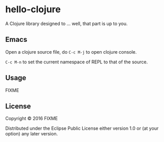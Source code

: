# hello-clojure

A Clojure library designed to ... well, that part is up to you.

## Emacs

Open a clojure source file, do `C-c M-j` to open clojure console.

`C-c M-n` to set the current namespace of REPL to that of the source.

## Usage

FIXME

## License

Copyright © 2016 FIXME

Distributed under the Eclipse Public License either version 1.0 or (at
your option) any later version.
